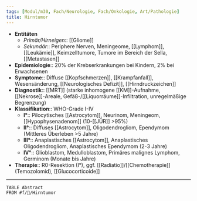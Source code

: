 ```yaml
---
tags: [Modul/m30, Fach/Neurologie, Fach/Onkologie, Art/Pathologie]
title: Hirntumor
---
```

- **Entitäten**
	- *Primär/Hirneigen*:: [[Gliome]]
	- *Sekundär*:: Periphere Nerven, Meningeome, [[Lymphom]], [[Leukämie]], Keimzelltumore, Tumore im Bereich der Sella, [[Metastasen]]
- **Epidemiologie**:: 20% der Krebserkrankungen bei Kindern, 2% bei Erwachsenen
- **Symptome**:: Diffuse [[Kopfschmerzen]], [[Krampfanfall]], Wesensänderung, [[Neurologisches Defizit]], [[Hirndruckzeichen]]
- **Diagnostik**:: [[MRT]] (starke inhomogene [[KM]]-Aufnahme, [[Nekrose]]-Areale, Gefäß-/[[Liquorräume]]-Infiltration, unregelmäßige Begrenzung)
- **Klassifikation**:: WHO-Grade I-IV
	- **I°**:: Pilocytisches [[Astrocytom]], Neurinom, Meningeom, [[Hypophysenadenom]] (10-[[JÜR]] >95%)
	- **II°**:: Diffuses [[Astrocytom]], Oligodendrogliom, Ependymom (Mittleres Überleben >5 Jahre)
	- **III°**:: Anaplastisches [[Astrocytom]], Anaplastisches Oligodendrogliom, Anaplastisches Ependymom (2-3 Jahre)
	- **IV°**:: Glioblastom, Medulloblastom, Primäres malignes Lymphom, Germinom (Monate bis Jahre)
- **Therapie**:: R0-Resektion (I°), ggf. [[Radiatio]]/[[Chemotherapie]] (Temozolomid), [[Glucocorticoide]]
---
```dataview
TABLE Abstract
FROM #f/🦀/Hirntumor 
```